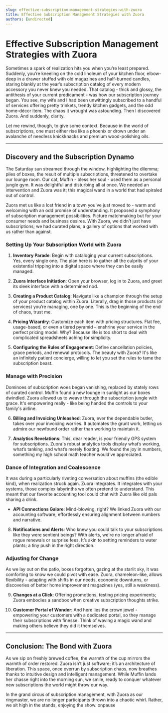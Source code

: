 ```yaml
---
slug: effective-subscription-management-strategies-with-zuora
title: Effective Subscription Management Strategies with Zuora
authors: [undirected]
---
```



# Effective Subscription Management Strategies with Zuora

Sometimes a spark of realization hits you when you’re least prepared. Suddenly, you’re kneeling on the cold linoleum of your kitchen floor, elbow-deep in a drawer stuffed with old magazines and half-burned candles, staring blankly at the year’s subscription catalog of every modern accessory you never knew you needed. That catalog - thick and glossy, the antithesis of your current predicament - was how our subscription journey began. You see, my wife and I had been unwittingly subscribed to a handful of services offering pretty trinkets, trendy kitchen gadgets, and the odd home-décor item. The chaos it wrought was astounding. Then I discovered Zuora. And suddenly, clarity. 

Let me rewind, though, to give some context. Because in the world of subscriptions, one must either rise like a phoenix or drown under an avalanche of needless knickknacks and premium wood-polishing oils. 

---

## Discovery and the Subscription Dynamo

The Saturday sun streamed through the window, highlighting the dilemma; piles of boxes, the result of multiple subscriptions, threatened to overtake our lounge room. Our cat, Muffin - bless her soul - used them as a personal jungle gym. It was delightful and disturbing all at once. We needed an intervention and Zuora was it; this magical wand in a world that had spiraled out of control.

Zuora met us like a lost friend in a town you've just moved to - warm and welcoming with an odd promise of understanding. It proposed a symphony of subscription management possibilities. Picture matchmaking but for your consumer needs and business desires. With Zuora, we didn’t just have subscriptions; we had curated plans, a gallery of options that worked with us rather than against.

### Setting Up Your Subscription World with Zuora

1. **Inventory Parade**: Begin with cataloging your current subscriptions. Yes, every single one. The plan here is to gather all the culprits of your existential tripping into a digital space where they can be easily managed.

2. **Zuora Interface Initiation**: Open your browser, log in to Zuora, and greet its sleek interface with a determined nod. 

3. **Creating a Product Catalog**: Navigate like a champion through the setup of your product catalog within Zuora. Literally, drag in those products (or services) you’re managing, one by one. This is the beginning of the end of chaos, trust me.

4. **Pricing Wizardry**: Customize each item with pricing structures. Flat fee, usage-based, or even a tiered pyramid – enshrine your service in the perfect pricing model. Why? Because life is too short to deal with complicated spreadsheets aching for simplicity.

5. **Configuring the Rules of Engagement**: Define cancellation policies, grace periods, and renewal protocols. The beauty with Zuora? It's like an infinitely patient concierge, willing to let you set the rules to tame the subscription beast. 

### Manage with Precision

Dominoes of subscription woes began vanishing, replaced by stately rows of curated control. Muffin found a new lounge in sunlight as our boxes dwindled. Zuora allowed us to weave through the subscription jungle with grace. It's empowering really - like being handed the controls to your family's airline. 

6. **Billing and Invoicing Unleashed**: Zuora, ever the dependable butler, takes over your invoicing worries. It automates the grunt work, letting us admire our newfound order rather than working to maintain it.

7. **Analytics Revelations**: This, dear reader, is your friendly GPS system for subscriptions. Zuora's robust analytics tools display what’s working, what’s tanking, and what’s merely floating. We found the joy in numbers, something my high school math teacher would’ve appreciated.

### Dance of Integration and Coalescence

It was during a particularly riveting conversation about muffins (the edible kind), when realization struck again. Zuora integrates. It integrates with your systems, those complex labyrinths we often pretend to understand. This meant that our favorite accounting tool could chat with Zuora like old pals sharing a drink. 

- **API Connections Galore**: Mind-blowing, right? We linked Zuora with our accounting software, effortlessly ensuring alignment between numbers and narrative. 

8. **Notifications and Alerts**: Who knew you could talk to your subscriptions like they were sentient beings? With alerts, we're no longer afraid of rogue renewals or surprise fees. It’s akin to setting reminders to water plants; a tiny push in the right direction.

### Adjusting for Change

As we lay out on the patio, boxes forgotten, gazing at the starlit sky, it was comforting to know we could pivot with ease. Zuora, chameleon-like, allows flexibility - adapting with shifts in our needs, economic downturns, or discoveries of better home improvement magazines (yes, still a weakness).

9. **Changes at a Click**: Offering promotions, testing pricing experiments; Zuora embodies a sandbox when creative subscription thoughts strike. 

10. **Customer Portal of Wonder**: And here lies the crown jewel - empowering your customers with a dedicated portal, so they manage their subscriptions with finesse. Think of waving a magic wand and making others believe they did it themselves.

---

## Conclusion: The Bond with Zuora

As we sip on freshly brewed coffee, the warmth of the cup mirrors the warmth of order restored. Zuora isn’t just software; it’s an architecture of liberation. This space, once overrun by subscription chaos, now breathes thanks to intuitive design and intelligent management. While Muffin lands her chasse right into the morning sun, we smile, ready to conquer whatever new subscriptions the world might throw our way. 

In the grand circus of subscription management, with Zuora as our ringmaster, we are no longer participants thrown into a chaotic whirl. Rather, we sit high in the stands, enjoying the show. onpause